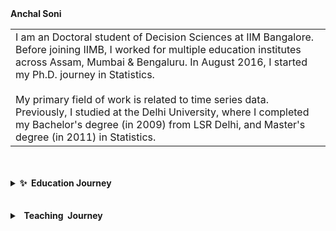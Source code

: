 <heading>
  <b>
    Anchal Soni
  </b>
</heading>

<table class="wide">
  <tr>
  <td>
    I am an Doctoral student of Decision Sciences at IIM Bangalore. Before joining IIMB, I worked for multiple education institutes across Assam, Mumbai & Bengaluru. In August 2016, I started my Ph.D. journey in Statistics.
    <br>
    <br>
    My primary field of work is related to time series data. Previously, I studied at the Delhi University, where I completed my Bachelor's degree (in 2009) from LSR Delhi, and Master's degree (in 2011) in Statistics.
    <br> 
    </td>
  </tr>
</table>

<br>
<br>

<details>
  <summary><b>✨&nbsp;&nbsp;Education&nbsp;Journey</b></summary>
  <br/>
  
  - B.Sc. Statistics 2009 from Lady Shri Ram Colleage, Delhi University
  - M.Sc. Statistics 2011 from Lady Shri Ram Colleage, Delhi University
  
</details>

<br>
<br>

<details>
  <summary><b>&nbsp;&nbsp;Teaching &nbsp;Journey</b></summary>
  <br/>

  - Teachers Development programs, Mathematics for a High School in Assam
  - Stastics for a Management School in Mumbai
  - Stastics for Nursing School in Mumbai
  
 </details>
